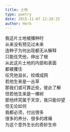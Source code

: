 ```yaml
---  
title: 土地  
type: poetry  
date: 2015-11-07 12:28:25  
author: Herb    
---  
```

我这片土地被播种时  
从来没有预见过未来  
连种子为何出现都无从解释  
只能任凭他，伸出了根    
从此这片土地的内部和表面    
都被攫住     
任凭他滋长，绞缠成网     
若他生来是一丛草  
那我们或可靠近些，彼此了解  
但若他生来是一棵树  
那他终究属于天空，我只能仰望    
但无论如何  
我都必须，付出很多  
很多的养分、很多的疼痛  
为这个意外生长的奇妙生命
